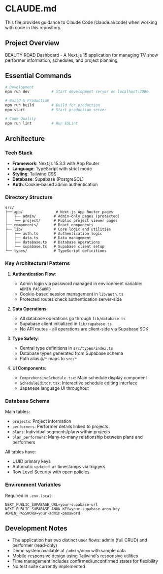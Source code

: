 # CLAUDE.md

This file provides guidance to Claude Code (claude.ai/code) when working with code in this repository.

## Project Overview

BEAUTY ROAD Dashboard - A Next.js 15 application for managing TV show performer information, schedules, and project planning.

## Essential Commands

```bash
# Development
npm run dev          # Start development server on localhost:3000

# Build & Production
npm run build        # Build for production
npm start            # Start production server

# Code Quality
npm run lint         # Run ESLint
```

## Architecture

### Tech Stack
- **Framework**: Next.js 15.3.3 with App Router
- **Language**: TypeScript with strict mode
- **Styling**: Tailwind CSS
- **Database**: Supabase (PostgreSQL)
- **Auth**: Cookie-based admin authentication

### Directory Structure
```
src/
├── app/               # Next.js App Router pages
│   ├── admin/        # Admin-only pages (protected)
│   └── project/      # Public project viewer pages
├── components/       # React components
├── lib/              # Core logic and utilities
│   ├── auth.ts       # Authentication logic
│   ├── data.ts       # Data management
│   ├── database.ts   # Database operations
│   └── supabase.ts   # Supabase client setup
└── types/            # TypeScript definitions
```

### Key Architectural Patterns

1. **Authentication Flow**:
   - Admin login via password managed in environment variable: `ADMIN_PASSWORD`
   - Cookie-based session management in `lib/auth.ts`
   - Protected routes check authentication server-side

2. **Data Operations**:
   - All database operations go through `lib/database.ts`
   - Supabase client initialized in `lib/supabase.ts`
   - No API routes - all operations are client-side via Supabase SDK

3. **Type Safety**:
   - Central type definitions in `src/types/index.ts`
   - Database types generated from Supabase schema
   - Path alias `@/*` maps to `src/*`

4. **UI Components**:
   - `ComprehensiveSchedule.tsx`: Main schedule display component
   - `ScheduleEditor.tsx`: Interactive schedule editing interface
   - Japanese language UI throughout

### Database Schema

Main tables:
- `projects`: Project information
- `performers`: Performer details linked to projects
- `plans`: Individual segments/plans within projects
- `plan_performers`: Many-to-many relationship between plans and performers

All tables have:
- UUID primary keys
- Automatic `updated_at` timestamps via triggers
- Row Level Security with open policies

### Environment Variables

Required in `.env.local`:
```
NEXT_PUBLIC_SUPABASE_URL=your-supabase-url
NEXT_PUBLIC_SUPABASE_ANON_KEY=your-supabase-anon-key
ADMIN_PASSWORD=your-admin-password
```

## Development Notes

- The application has two distinct user flows: admin (full CRUD) and performer (read-only)
- Demo system available at `/admin/demo` with sample data
- Mobile-responsive design using Tailwind's responsive utilities
- Time management includes confirmed/unconfirmed states for flexibility
- No test suite currently implemented